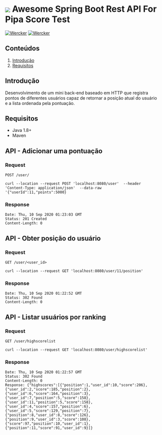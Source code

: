# <img src="https://github.com/tino097/awesome-spring-boot-rest-api/raw/master/spring-logo.png" align="absmiddle"/> Awesome Spring Boot Rest API For Pipa Score Test

[![Wercker](https://img.shields.io/badge/spring--boot-2.0.1.RELEASE-green.svg?style=flat-square&logo=spring)](https://spring.io/projects/spring-boot)
[![Wercker](https://img.shields.io/badge/java-8-blue.svg?style=flat-square&logo=java)](https://openjdk.java.net/install/)


## Conteúdos

1. [Introdução](#Introdução)
2. [Requisitos](#Requisitos)

## Introdução

Desenvolvimento de um mini back-end baseado em HTTP que registra pontos de diferentes usuários capaz de
retornar a posição atual do usuário e a lista ordenada pela pontuação.

## Requisitos

- Java 1.8+
- Maven

## API - Adicionar uma pontuação 

### Request

`POST /user/`

    curl --location --request POST 'localhost:8080/user'  --header 'Content-Type: application/json'  --data-raw '{"userId":11,"points":5000}    

### Response

    Date: Thu, 10 Sep 2020 01:23:03 GMT
    Status: 201 Created
    Content-Length: 0


## API - Obter posição do usuário 

### Request

`GET /user/<user_id>`

    curl --location --request GET 'localhost:8080/user/11/position'

### Response

    Date: Thu, 10 Sep 2020 01:22:52 GMT
    Status: 302 Found
    Content-Length: 0
    
## API - Listar usuários por ranking 

### Request

`GET /user/highscorelist`

    curl --location --request GET 'localhost:8080/user/highscorelist'

### Response

    Date: Thu, 10 Sep 2020 01:22:57 GMT
    Status: 302 Found
    Content-Length: 0
    Response: {"highscores":[{"position":1,"user_id":10,"score":206},{"user_id":2,"score":185,"position":2},{"user_id":6,"score":164,"position":3},{"user_id":7,"position":5,"score":158},{"user_id":11,"position":5,"score":158},{"user_id":4,"score":157,"position":6},{"user_id":5,"score":129,"position":7},{"position":8,"user_id":8,"score":126},{"position":9,"user_id":3,"score":108},{"score":97,"position":10,"user_id":1},{"position":11,"score":91,"user_id":9}]}


